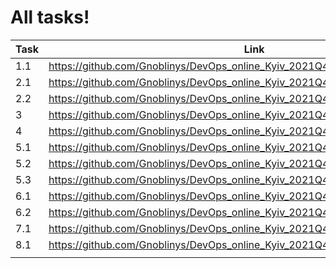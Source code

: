 # All tasks! #

|Task|Link|
|----|----|
|1.1|https://github.com/Gnoblinys/DevOps_online_Kyiv_2021Q4/tree/master/m1/task1.1|
|2.1|https://github.com/Gnoblinys/DevOps_online_Kyiv_2021Q4/tree/master/m1/task2.1|
|2.2|https://github.com/Gnoblinys/DevOps_online_Kyiv_2021Q4/tree/master/m1/task2.2|
|3|https://github.com/Gnoblinys/DevOps_online_Kyiv_2021Q4/tree/master/m1/task3|
|4|https://github.com/Gnoblinys/DevOps_online_Kyiv_2021Q4/tree/master/m1/task4|
|5.1|https://github.com/Gnoblinys/DevOps_online_Kyiv_2021Q4/tree/master/m1/task5x/5.1|
|5.2|https://github.com/Gnoblinys/DevOps_online_Kyiv_2021Q4/tree/master/m1/task5x/5.2|
|5.3|https://github.com/Gnoblinys/DevOps_online_Kyiv_2021Q4/tree/master/m1/task5x/5.3|
|6.1|https://github.com/Gnoblinys/DevOps_online_Kyiv_2021Q4/tree/master/m1/task6x/6.1|
|6.2|https://github.com/Gnoblinys/DevOps_online_Kyiv_2021Q4/tree/master/m1/task6x/6.2|
|7.1|https://github.com/Gnoblinys/DevOps_online_Kyiv_2021Q4/tree/master/m1/task7x/7.1|
|8.1|https://github.com/Gnoblinys/DevOps_online_Kyiv_2021Q4/tree/master/m1/task8x/8.1|
|||
